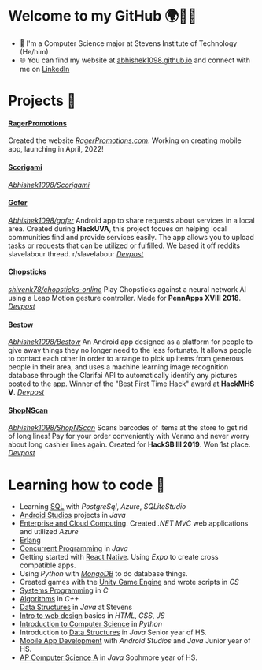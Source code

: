 # Welcome to my GitHub 🌍🧑‍🎓
- 🦆 I'm a Computer Science major at Stevens Institute of Technology (He/him)
- 🌐 You can find my website at [abhishek1098.github.io](https://abhishek1098.github.io/) and connect with me on [LinkedIn](https://www.linkedin.com/in/abhishek-yadav-383ba7191/)

# Projects 🙇

#### <ins>RagerPromotions</ins>
Created the website *[RagerPromotions.com](https://www.ragerpromotions.com)*. Working on creating mobile app, launching in April, 2022!

#### <ins>Scorigami</ins>
*[Abhishek1098/Scorigami](https://github.com/Abhishek1098/Scorigami)*

#### <ins>Gofer</ins> 
*[Abhishek1098/gofer](https://github.com/Abhishek1098/gofer)*
Android app to share requests about services in a local area. Created during **HackUVA**, this project focues on helping local communities find and provide services easily. The app allows you to upload tasks or requests that can be utilized or fulfilled. We based it off reddits slavelabour thread. r/slavelabour
*[Devpost](https://devpost.com/software/gofer)* 

#### <ins>Chopsticks</ins> 
*[shivenk78/chopsticks-online](https://github.com/shivenk78/chopsticks-online)*
Play Chopsticks against a neural network AI using a Leap Motion gesture controller. Made for **PennApps XVIII 2018**.
*[Devpost](https://devpost.com/software/o-o-o-o-o-o-o)* 

#### <ins>Bestow</ins> 
*[Abhishek1098/Bestow](https://github.com/Abhishek1098/Bestow)*
An Android app designed as a platform for people to give away things they no longer need to the less fortunate. It allows people to contact each other in order to arrange to pick up items from generous people in their area, and uses a machine learning image recognition database through the Clarifai API to automatically identify any pictures posted to the app.
Winner of the "Best First Time Hack" award at **HackMHS V**.
*[Devpost](https://devpost.com/software/bestow)* 

#### <ins>ShopNScan</ins>  
*[Abhishek1098/ShopNScan](https://github.com/Abhishek1098/ShopNScan)*
Scans barcodes of items at the store to get rid of long lines! Pay for your order conveniently with Venmo and never worry about long cashier lines again.
Created for **HackSB III 2019**. Won 1st place.
*[Devpost](https://devpost.com/software/shopnscan)*  

# Learning how to code 🚀
-  Learning [SQL](https://github.com/Abhishek1098/SQL) with *PostgreSql*, *Azure*, *SQLiteStudio*
- [Android Studios](https://github.com/Abhishek1098/Android-Studios) projects in *Java*
- [Enterprise and Cloud Computing](https://github.com/Abhishek1098/Enterprise-and-Cloud-Computing). Created *.NET MVC* web applications and utilized *Azure*
- [Erlang](https://github.com/Abhishek1098/erlang)
- [Concurrent Programming](https://github.com/Abhishek1098/Concurrent-Programming) in *Java*
- Getting started with [React Native](https://github.com/Abhishek1098/). Using *Expo* to create cross compatible apps.
- Using *Python* with *[MongoDB](https://github.com/Abhishek1098/PythonMangoDB)* to do database things.
- Created games with the [Unity Game Engine](https://github.com/Abhishek1098/Unity-Game-Engine) and wrote scripts in *CS*
- [Systems Programming](https://github.com/Abhishek1098/Systems-Programming) in *C*
- [Algorithms](https://github.com/Abhishek1098/Algorithms) in *C++*
- [Data Structures](https://github.com/Abhishek1098/Data-Structures) in *Java* at Stevens
- [Intro to web design](https://github.com/Abhishek1098/Intro-to-Web-Development-Project-Management) basics in *HTML*, *CSS*, *JS*
- [Introduction to Computer Science](https://github.com/Abhishek1098/Introduction-to-Computer-Science) in *Python*
- Introduction to [Data Structures](https://github.com/Abhishek1098/Intro-Data-Structures) in *Java* Senior year of HS.
- [Mobile App Development](https://github.com/Abhishek1098/Android-Studios) with *Android Studios* and *Java* Junior year of HS.
- [AP Computer Science A](https://github.com/Abhishek1098) in *Java* Sophmore year of HS.

